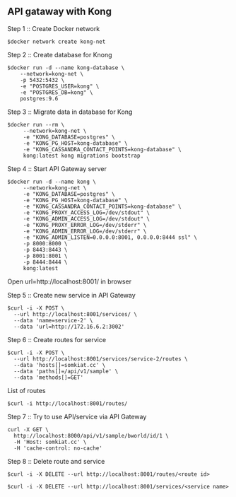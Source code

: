 ## API gataway with Kong

Step 1 :: Create Docker network
```
$docker network create kong-net
```

Step 2 :: Create database for Knong
```
$docker run -d --name kong-database \
    --network=kong-net \
    -p 5432:5432 \
    -e "POSTGRES_USER=kong" \
    -e "POSTGRES_DB=kong" \
    postgres:9.6
```

Step 3 :: Migrate data in database for Kong
```
$docker run --rm \
     --network=kong-net \
     -e "KONG_DATABASE=postgres" \
     -e "KONG_PG_HOST=kong-database" \
     -e "KONG_CASSANDRA_CONTACT_POINTS=kong-database" \
     kong:latest kong migrations bootstrap
```

Step 4 :: Start API Gateway server
```
$docker run -d --name kong \
     --network=kong-net \
     -e "KONG_DATABASE=postgres" \
     -e "KONG_PG_HOST=kong-database" \
     -e "KONG_CASSANDRA_CONTACT_POINTS=kong-database" \
     -e "KONG_PROXY_ACCESS_LOG=/dev/stdout" \
     -e "KONG_ADMIN_ACCESS_LOG=/dev/stdout" \
     -e "KONG_PROXY_ERROR_LOG=/dev/stderr" \
     -e "KONG_ADMIN_ERROR_LOG=/dev/stderr" \
     -e "KONG_ADMIN_LISTEN=0.0.0.0:8001, 0.0.0.0:8444 ssl" \
     -p 8000:8000 \
     -p 8443:8443 \
     -p 8001:8001 \
     -p 8444:8444 \
     kong:latest
```

Open url=http://localhost:8001/ in browser

Step 5 :: Create new service in API Gateway
```
$curl -i -X POST \
  --url http://localhost:8001/services/ \
  --data 'name=service-2' \
  --data 'url=http://172.16.6.2:3002'
```

Step 6 :: Create routes for service
```
$curl -i -X POST \
  --url http://localhost:8001/services/service-2/routes \
  --data 'hosts[]=somkiat.cc' \
  --data 'paths[]=/api/v1/sample' \
  --data 'methods[]=GET'
```

List of routes
```
$curl -i http://localhost:8001/routes/
```

Step 7 :: Try to use API/service via API Gateway
```
curl -X GET \
  http://localhost:8000/api/v1/sample/bworld/id/1 \
  -H 'Host: somkiat.cc' \
  -H 'cache-control: no-cache'
```

Step 8 :: Delete route and service

```
$curl -i -X DELETE --url http://localhost:8001/routes/<route id>

$curl -i -X DELETE --url http://localhost:8001/services/<service name>
```
